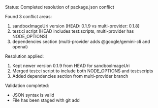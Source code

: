 Status: Completed resolution of package.json conflict

Found 3 conflict areas:

1. sandboxImageUri version (HEAD: 0.1.9 vs multi-provider: 0.1.8)
2. test:ci script (HEAD includes test:scripts, multi-provider has NODE_OPTIONS)
3. dependencies section (multi-provider adds @google/gemini-cli and openai)

Resolution applied:

1. Kept newer version 0.1.9 from HEAD for sandboxImageUri
2. Merged test:ci script to include both NODE_OPTIONS and test:scripts
3. Added dependencies section from multi-provider branch

Validation completed:

- JSON syntax is valid
- File has been staged with git add
